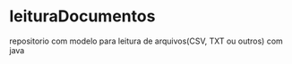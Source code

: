 ﻿# leituraDocumentos
 
 repositorio com modelo para leitura de arquivos(CSV, TXT ou outros) com java
